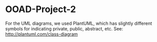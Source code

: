 # OOAD-Project-2

For the UML diagrams, we used PlantUML, which has slightly different symbols for indicating private, public, abstract, etc.  See: http://plantuml.com/class-diagram
